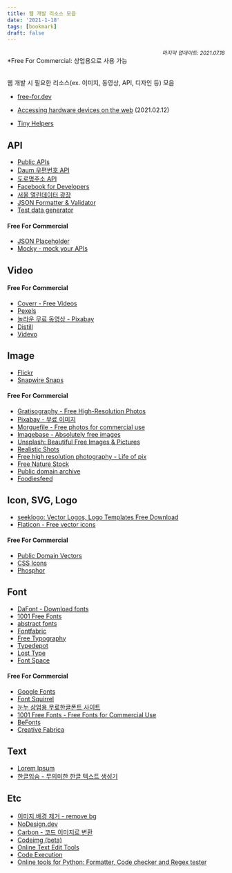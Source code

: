 ```yaml
---
title: 웹 개발 리소스 모음
date: '2021-1-18'
tags: [bookmark]
draft: false
---
```


<div style="font-size: 12px; font-style: italic; text-align: right;">
마지막 업데이트: 2021.07.18
</div>

<div class="intro">
*Free For Commercial: 상업용으로 사용 가능
</div>

<!-- - <a href="" target="_blank"></a> -->

<br />

웹 개발 시 필요한 리소스(ex. 이미지, 동영상, API, 디자인 등) 모음

- <a href="https://free-for.dev/#/" target="_blank">free-for.dev</a>

- <a href="https://web.dev/devices-introduction/" target="_blank">Accessing hardware devices on the web</a> (2021.02.12)

- <a href="https://tiny-helpers.dev/" target="_blank">Tiny Helpers</a>

## API

- <a href="https://public-apis.io/" target="_blank">Public APIs</a>
- <a href="http://postcode.map.daum.net/guide" target="_blank">Daum 우편번호 API</a>
- <a href="https://www.juso.go.kr/addrlink/devAddrLinkRequestUse.do?menu=main&cPath=99JA" target="_blank">도로명주소 API</a>
- <a href="https://developers.facebook.com/docs/" target="_blank">Facebook for Developers</a>
- <a href="https://data.seoul.go.kr/" target="_blank">서울 열린데이터 광장</a>
- <a href="https://jsonformatter.curiousconcept.com/" target="_blank">JSON Formatter & Validator</a>
- <a href="https://extendsclass.com/csv-generator.html" target="_blank">Test data generator</a>

#### Free For Commercial

- <a href="https://jsonplaceholder.typicode.com/" target="_blank">JSON Placeholder</a>
- <a href="https://designer.mocky.io/" target="_blank">Mocky - mock your APIs</a>

## Video

#### Free For Commercial

- <a href="https://coverr.co/" target="_blank">Coverr - Free Videos</a>
- <a href="https://www.pexels.com/" target="_blank">Pexels</a>
- <a href="https://pixabay.com/ko/videos/" target="_blank">놀라운 무료 동영상 - Pixabay</a>
- <a href="https://wedistill.io/" target="_blank">Distill</a>
- <a href="https://www.videvo.net/" target="_blank">Videvo</a>

## Image

- <a href="https://www.flickr.com/" target="_blank">Flickr</a>
- <a href="https://snapwiresnaps.tumblr.com/" target="_blank">Snapwire Snaps</a>

#### Free For Commercial

- <a href="https://gratisography.com/" target="_blank">Gratisography - Free High-Resolution Photos</a>
- <a href="https://pixabay.com/ko/" target="_blank">Pixabay - 무료 이미지</a>
- <a href="https://morguefile.com/" target="_blank">Morguefile - Free photos for commercial use</a>
- <a href="https://www.imagebase.net/" target="_blank">Imagebase - Absolutely free images</a>
- <a href="https://unsplash.com/" target="_blank">Unsplash: Beautiful Free Images & Pictures</a>
- <a href="https://realisticshots.com/" target="_blank">Realistic Shots</a>
- <a href="https://www.lifeofpix.com/" target="_blank">Free high resolution photography - Life of pix</a>
- <a href="https://freenaturestock.com/" target="_blank">Free Nature Stock</a>
- <a href="https://publicdomainarchive.com/" target="_blank">Public domain archive</a>
- <a href="https://www.foodiesfeed.com/" target="_blank">Foodiesfeed</a>

## Icon, SVG, Logo

- <a href="https://seeklogo.com/" target="_blank">seeklogo: Vector Logos, Logo Templates Free Download</a>
- <a href="https://www.flaticon.com/" target="_blank">Flaticon - Free vector icons</a>

#### Free For Commercial

- <a href="https://publicdomainvectors.org/en/" target="_blank">Public Domain Vectors</a>
- <a href="https://css.gg/" target="_blank">CSS Icons</a>
- <a href="https://phosphoricons.com/" target="_blank">Phosphor</a>

## Font

- <a href="https://www.dafont.com/" target="_blank">DaFont - Download fonts</a>
- <a href="https://www.1001freefonts.com/" target="_blank">1001 Free Fonts</a>
- <a href="https://www.abstractfonts.com/" target="_blank">abstract fonts</a>
- <a href="https://www.fontfabric.com/" target="_blank">Fontfabric</a>
- <a href="https://freetypography.com/" target="_blank">Free Typography</a>
- <a href="https://typedepot.com/" target="_blank">Typedepot</a>
- <a href="http://www.losttype.com/" target="_blank">Lost Type</a>
- <a href="https://www.fontspace.com/" target="_blank">Font Space</a>

#### Free For Commercial

- <a href="https://fonts.google.com/" target="_blank">Google Fonts</a>
- <a href="https://www.fontsquirrel.com/" target="_blank">Font Squirrel</a>
- <a href="https://noonnu.cc/index" target="_blank">눈누 상업용 무료한글폰트 사이트</a>
- <a href="https://www.1001fonts.com/free-for-commercial-use-fonts.html" target="_blank">1001 Free Fonts - Free Fonts for Commercial Use</a>
- <a href="https://befonts.com/" target="_blank">BeFonts</a>
- <a href="https://www.creativefabrica.com/freebies/free-fonts/" target="_blank">Creative Fabrica</a>

## Text

- <a href="https://www.lipsum.com/" target="_blank">Lorem Ipsum</a>
- <a href="http://hangul.thefron.me/" target="_blank">한글입숨 - 무의미한 한글 텍스트 생성기</a>

## Etc

- <a href="https://www.remove.bg/ko" target="_blank">이미지 배경 제거 - remove bg</a>
- <a href="https://nodesign.dev/" target="_blank">NoDesign.dev</a>
- <a href="https://carbon.now.sh/" target="_blank">Carbon - 코드 이미지로 변환</a>
- <a href="https://codeimg.io/" target="_blank">Codeimg (beta)</a>
- <a href="https://textedit.tools/" target="_blank">Online Text Edit Tools</a>
- <a href="http://www.pythontutor.com/visualize.html#mode=edit" target="_blank">Code Execution</a>
- <a href="https://pythonium.net/" target="_blank">Online tools for Python: Formatter, Code checker and Regex tester</a>

<!-- - <a href="" target="_blank"></a> -->
